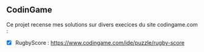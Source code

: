CodinGame
---

Ce projet recense mes solutions sur divers execices du site codingame.com :

- [X] RugbyScore : https://www.codingame.com/ide/puzzle/rugby-score
